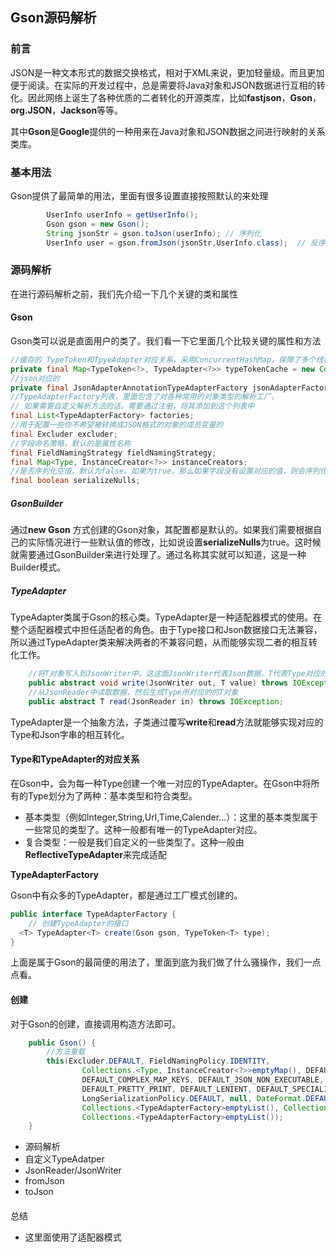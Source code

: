 ## Gson源码解析

### 前言

JSON是一种文本形式的数据交换格式，相对于XML来说，更加轻量级。而且更加便于阅读。在实际的开发过程中，总是需要将Java对象和JSON数据进行互相的转化。因此网络上诞生了各种优质的二者转化的开源类库，比如**fastjson**，**Gson**，**org.JSON**，**Jackson**等等。

其中**Gson**是**Google**提供的一种用来在Java对象和JSON数据之间进行映射的关系类库。

### 基本用法

Gson提供了最简单的用法，里面有很多设置直接按照默认的来处理

```java
        UserInfo userInfo = getUserInfo();
        Gson gson = new Gson();
        String jsonStr = gson.toJson(userInfo); // 序列化
        UserInfo user = gson.fromJson(jsonStr,UserInfo.class);  // 反序列化
```

### 源码解析

在进行源码解析之前，我们先介绍一下几个关键的类和属性

#### Gson

Gson类可以说是直面用户的类了。我们看一下它里面几个比较关键的属性和方法

```java
//缓存的 TypeToken和TpyeAdapter对应关系，采用ConcurrentHashMap，保障了多个线程操作时，不会发生线程安全问题
private final Map<TypeToken<?>, TypeAdapter<?>> typeTokenCache = new ConcurrentHashMap<TypeToken<?>, TypeAdapter<?>>();
//json对应的
private final JsonAdapterAnnotationTypeAdapterFactory jsonAdapterFactory;
//TypeAdapterFactory列表，里面包含了对各种常用的对象类型的解析工厂，
// 如果需要自定义解析方法的话，需要通过注册，将其添加到这个列表中
final List<TypeAdapterFactory> factories;
//用于配置一些你不希望被转换成JSON格式的对象的成员变量的
final Excluder excluder;
//字段命名策略，默认的是属性名称
final FieldNamingStrategy fieldNamingStrategy;
final Map<Type, InstanceCreator<?>> instanceCreators;
//是否序列化空值。默认为false。如果为true，那么如果字段没有设置对应的值，则会序列化为 a:null 这种
final boolean serializeNulls;
```

##### GsonBuilder

通过**new Gson** 方式创建的Gson对象，其配置都是默认的。如果我们需要根据自己的实际情况进行一些默认值的修改，比如说设置**serializeNulls**为true。这时候就需要通过GsonBuilder来进行处理了。通过名称其实就可以知道，这是一种Builder模式。

##### TypeAdapter

TypeAdapter类属于Gson的核心类。TypeAdapter是一种适配器模式的使用。在整个适配器模式中担任适配者的角色。由于Type接口和Json数据接口无法兼容，所以通过TypeAdapter类来解决两者的不兼容问题，从而能够实现二者的相互转化工作。

```java
  	//将T对象写入到JsonWriter中。这这面JsonWriter代表Json数据，T代表Type对应的对象
  	public abstract void write(JsonWriter out, T value) throws IOException;
	//从JsonReader中读取数据，然后生成Type所对应的的T对象
  	public abstract T read(JsonReader in) throws IOException;

```

TypeAdapter是一个抽象方法，子类通过覆写**write**和**read**方法就能够实现对应的Type和Json字串的相互转化。

#### Type和TypeAdapter的对应关系

在Gson中，会为每一种Type创建一个唯一对应的TypeAdapter。在Gson中将所有的Type划分为了两种：基本类型和符合类型。

* 基本类型（例如Integer,String,Url,Time,Calender...）：这里的基本类型属于一些常见的类型了。这种一般都有唯一的TypeAdapter对应。
* 复合类型：一般是我们自定义的一些类型了。这种一般由**ReflectiveTypeAdapter**来完成适配

**TypeAdapterFactory**

Gson中有众多的TypeAdapter，都是通过工厂模式创建的。

```java
public interface TypeAdapterFactory {
    // 创建TypeAdapter的接口
  <T> TypeAdapter<T> create(Gson gson, TypeToken<T> type);
}
```



上面是属于Gson的最简便的用法了，里面到底为我们做了什么骚操作，我们一点点看。

#### 创建

对于Gson的创建，直接调用构造方法即可。

```java
    public Gson() {
    	//方法重载
        this(Excluder.DEFAULT, FieldNamingPolicy.IDENTITY,
                Collections.<Type, InstanceCreator<?>>emptyMap(), DEFAULT_SERIALIZE_NULLS,
                DEFAULT_COMPLEX_MAP_KEYS, DEFAULT_JSON_NON_EXECUTABLE, DEFAULT_ESCAPE_HTML,
                DEFAULT_PRETTY_PRINT, DEFAULT_LENIENT, DEFAULT_SPECIALIZE_FLOAT_VALUES,
                LongSerializationPolicy.DEFAULT, null, DateFormat.DEFAULT, DateFormat.DEFAULT,
                Collections.<TypeAdapterFactory>emptyList(), Collections.<TypeAdapterFactory>emptyList(),
                Collections.<TypeAdapterFactory>emptyList());
    }
```





- 源码解析
- 自定义TypeAdatper
- JsonReader/JsonWriter
- fromJson
- toJson

#### 



总结

* 这里面使用了适配器模式